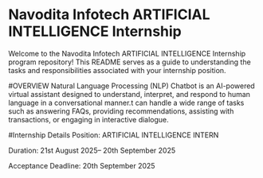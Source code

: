 # Navodita Infotech ARTIFICIAL INTELLIGENCE Internship
Welcome to the Navodita Infotech ARTIFICIAL INTELLIGENCE Internship program repository! This README serves as a guide to understanding the tasks and responsibilities associated with your internship position.

#OVERVIEW
Natural Language Processing (NLP) Chatbot is an AI-powered virtual assistant designed to understand, interpret, and respond to human language in a conversational manner.t can handle a wide range of tasks such as answering FAQs, providing recommendations, assisting with transactions, or engaging in interactive dialogue.

#Internship Details
Position: ARTIFICIAL INTELLIGENCE INTERN 

Duration: 21st August 2025– 20th September 2025

Acceptance Deadline: 20th September 2025
